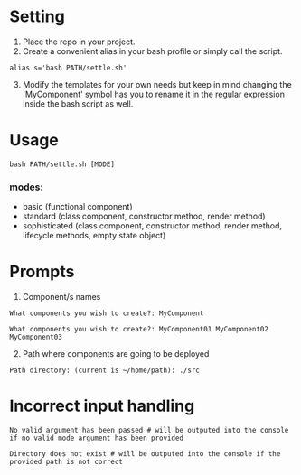 # Setting
1. Place the repo in your project.
2. Create a convenient alias in your bash profile or simply call the script.
```console
alias s='bash PATH/settle.sh'
```
3. Modify the templates for your own needs but keep in mind changing the 'MyComponent' symbol has you to rename it in the regular expression inside the bash script as well.
# Usage
```console
bash PATH/settle.sh [MODE]
```
### modes:
- basic (functional component)
- standard (class component, constructor method, render method)
- sophisticated (class component, constructor method, render method, lifecycle methods, empty state object)
# Prompts
1. Component/s names 
```console
What components you wish to create?: MyComponent
```
```console
What components you wish to create?: MyComponent01 MyComponent02 MyComponent03
```
2. Path where components are going to be deployed
```console
Path directory: (current is ~/home/path): ./src 
```
# Incorrect input handling
```console
No valid argument has been passed # will be outputed into the console if no valid mode argument has been provided
``` 
```console
Directory does not exist # will be outputed into the console if the provided path is not correct
``` 
